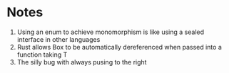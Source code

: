 # Notes

1. Using an enum to achieve monomorphism is like using a sealed interface in other languages
2. Rust allows Box<T> to be automatically dereferenced when passed into a function taking T
3. The silly bug with always pusing to the right
